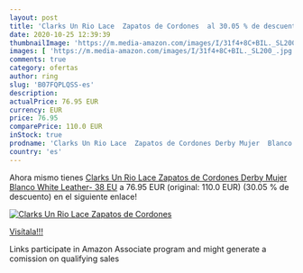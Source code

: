 ```yaml
---
layout: post
title: 'Clarks Un Rio Lace  Zapatos de Cordones  al 30.05 % de descuento'
date: 2020-10-25 12:39:39
thumbnailImage: 'https://m.media-amazon.com/images/I/31f4+8C+BIL._SL200_.jpg'
images: [ 'https://m.media-amazon.com/images/I/31f4+8C+BIL._SL200_.jpg' ]
comments: true
category: ofertas
author: ring
slug: 'B07FQPLQSS-es'
description:
actualPrice: 76.95 EUR
currency: EUR
price: 76.95
comparePrice: 110.0 EUR
inStock: true
prodname: 'Clarks Un Rio Lace  Zapatos de Cordones Derby Mujer  Blanco  White Leather-   38 EU'
country: 'es'
---
```


Ahora mismo tienes [Clarks Un Rio Lace  Zapatos de Cordones Derby Mujer  Blanco  White Leather-   38 EU](https://www.amazon.es/dp/B07FQPLQSS/?tag=tolees-21) a 76.95 EUR (original: 110.0 EUR) (30.05 %  de descuento) en el siguiente enlace!

[![Clarks Un Rio Lace  Zapatos de Cordones ](https://m.media-amazon.com/images/I/31f4+8C+BIL._SL200_.jpg)](https://www.amazon.es/dp/B07FQPLQSS/?tag=tolees-21)

[Visítala!!!](https://www.amazon.es/dp/B07FQPLQSS/?tag=tolees-21)

Links participate in Amazon Associate program and might generate a comission on qualifying sales
